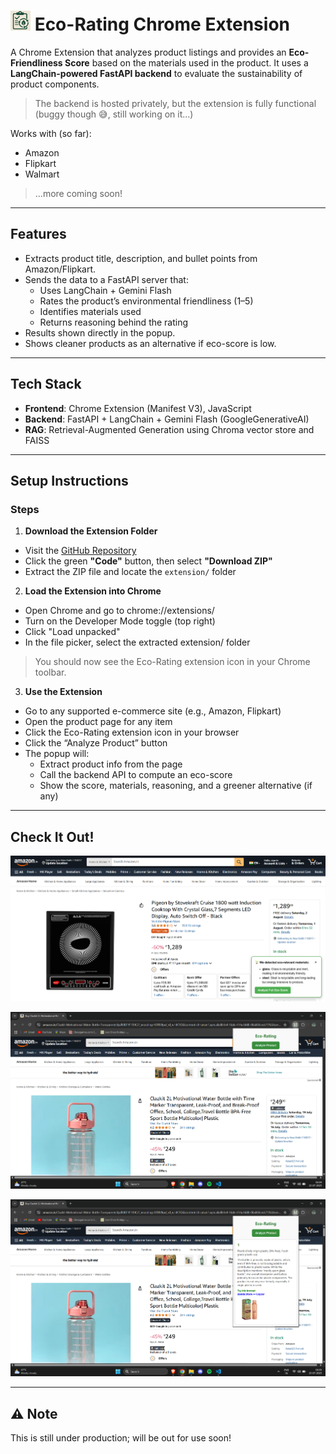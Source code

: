 # <img src="extension/icon.png" alt="logo" width="32" height="32"> Eco-Rating Chrome Extension

A Chrome Extension that analyzes product listings and provides an **Eco-Friendliness Score** based on the materials used in the product. It uses a **LangChain-powered FastAPI backend** to evaluate the sustainability of product components.
>The backend is hosted privately, but the extension is fully functional (buggy though 😅, still working on it...)

Works with (so far):
- Amazon
- Flipkart
- Walmart
> ...more coming soon!
---

## Features

- Extracts product title, description, and bullet points from Amazon/Flipkart.
- Sends the data to a FastAPI server that:
  - Uses LangChain + Gemini Flash
  - Rates the product’s environmental friendliness (1–5)
  - Identifies materials used
  - Returns reasoning behind the rating
- Results shown directly in the popup.
- Shows cleaner products as an alternative if eco-score is low.

---

## Tech Stack

- **Frontend**: Chrome Extension (Manifest V3), JavaScript
- **Backend**: FastAPI + LangChain + Gemini Flash (GoogleGenerativeAI)
- **RAG**: Retrieval-Augmented Generation using Chroma vector store and FAISS

---

## Setup Instructions

### Steps

1. **Download the Extension Folder**
- Visit the [GitHub Repository](https://github.com/pkala7968/Sustainability-ext-pb)
- Click the green **"Code"** button, then select **"Download ZIP"**
- Extract the ZIP file and locate the `extension/` folder
2. **Load the Extension into Chrome**
- Open Chrome and go to chrome://extensions/
- Turn on the Developer Mode toggle (top right)
- Click "Load unpacked"
- In the file picker, select the extracted extension/ folder
> You should now see the Eco-Rating extension icon in your Chrome toolbar.
3. **Use the Extension**
- Go to any supported e-commerce site (e.g., Amazon, Flipkart)
- Open the product page for any item
- Click the Eco-Rating extension icon in your browser
- Click the “Analyze Product” button
- The popup will:
  - Extract product info from the page
  - Call the backend API to compute an eco-score
  - Show the score, materials, reasoning, and a greener alternative (if any)

---

## Check It Out!

![autopopup](imgs/autopopup.png)

![initial](imgs/initial.png)

![analysis](imgs/analysis.png)

---
## ⚠️ Note

This is still under production; will be out for use soon!